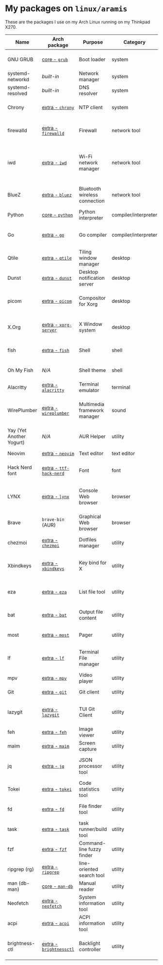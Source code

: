 # My packages on `linux/aramis`

These are the packages I use on my Arch Linux running on my Thinkpad X270.

Name|Arch package|Purpose|Category|Documentation|Description
|---|---|---|---|---|---|
GNU GRUB|[core - `grub`](https://archlinux.org/packages/core/x86_64/grub)|Boot loader|system|[wiki.archlinux.org](https://wiki.archlinux.org/title/GRUB)|Official boot loader from the GNU Project
systemd-networkd|_built-in_|Network manager|system|[wiki.archlinux.org](https://wiki.archlinux.org/title/Systemd-networkd)|Network manager built in systemd
systemd-resolved|_built-in_|DNS resolver|system|[wiki.archlinux.org](https://wiki.archlinux.org/title/Systemd-resolved)|DNS resolver built in systemd
Chrony|[extra - `chrony`](https://archlinux.org/packages/extra/x86_64/chrony/)|NTP client|system|[wiki.archlinux.org](https://wiki.archlinux.org/title/Chrony)|Recommended NTP client for laptops
firewalld|[extra - `firewalld`](https://archlinux.org/packages/extra/any/firewalld/)|Firewall|network tool|[wiki.archlinux.org](https://wiki.archlinux.org/title/firewalld)|User-friendly tool to easily manage iptables and nftables
iwd|[extra - `iwd`](https://archlinux.org/packages/extra/x86_64/iwd/)|Wi-Fi network manager|network tool|[wiki.archlinux.org](https://wiki.archlinux.org/title/iwd)|Cross-platform supplicant with support for WPA, WPA2 and WPA3 developed by Intel
BlueZ|[extra - `bluez`](https://archlinux.org/packages/extra/x86_64/bluez/)|Bluetooth wireless connection|network tool|[wiki.archlinux.org](https://wiki.archlinux.org/title/Bluetooth)|Support for the core Bluetooth layers and protocols
Python|[core - `python`](https://archlinux.org/packages/core/x86_64/python/)|Python interpreter|compiler/interpreter|[wiki.archlinux.org](https://wiki.archlinux.org/title/Python)|CPython interpreter
Go|[extra - `go`](https://archlinux.org/packages/extra/x86_64/go/)|Go compiler|compiler/interpreter|[wiki.archlinux.org](https://wiki.archlinux.org/title/Go)|Core compiler for the Go programming language
Qtile|[extra - `qtile`](https://archlinux.org/packages/extra/x86_64/qtile/)|Tiling window manager|desktop|[docs.qtile.org](http://docs.qtile.org/en/stable/)|Dynamic tiling window manager written in Python
Dunst|[extra - `dunst`](https://archlinux.org/packages/extra/x86_64/dunst/)|Desktop notification server|desktop|[wiki.archlinux.org](https://wiki.archlinux.org/title/Dunst)|Lightweight notification daemon
picom|[extra - `picom`](https://archlinux.org/packages/extra/x86_64/picom/)|Compositor for Xorg|desktop|[wiki.archlinux.org](https://wiki.archlinux.org/title/Picom)|Enable some feature like window opacity, fading and blurring
X.Org|[extra - `xorg-server`](https://archlinux.org/packages/extra/x86_64/xorg-server/)|X Window system|desktop|[wiki.archlinux.org](https://wiki.archlinux.org/title/Xorg)|Open source implementation of the X Window System
fish|[extra - `fish`](https://archlinux.org/packages/extra/x86_64/fish/)|Shell|shell|[wiki.archlinux.org](https://wiki.archlinux.org/title/fish)|Shell intended to be interactive and user-friendly
Oh My Fish|_N/A_|Shell theme|shell|[github.com](https://github.com/oh-my-fish/oh-my-fish)|Themes and plugins framework for fish
Alacritty|[extra - `alacritty`](https://archlinux.org/packages/extra/x86_64/alacritty/)|Terminal emulator|terminal|[wiki.archlinux.org](https://wiki.archlinux.org/title/Alacritty)|Blazing fast terminal emulator
WirePlumber|[extra - `wireplumber`](https://archlinux.org/packages/extra/x86_64/wireplumber/)|Multimedia framework manager|sound|[wiki.archlinux.org](https://wiki.archlinux.org/title/WirePlumber)|Manager for pipewire, which is a low-level multimedia framework
Yay (Yet Another Yogurt)|_N/A_|AUR Helper|utility|[github.com](https://github.com/Jguer/yay)|AUR helper and wrapper for pacman
Neovim|[extra - `neovim`](https://archlinux.org/packages/extra/x86_64/neovim/)|Text editor|text editor|[neovim.io](https://neovim.io/doc/)|Reforged version of vim
Hack Nerd font|[extra - `ttf-hack-nerd`](https://archlinux.org/packages/extra/any/ttf-hack-nerd/)|Font|font|[github.com](https://github.com/ryanoasis/nerd-fonts)|Cool font for the terminal and coding
LYNX|[extra - `lynx`](https://archlinux.org/packages/extra/x86_64/lynx/)|Console Web browser|browser|[wiki.archlinux.org](https://wiki.archlinux.org/title/List_of_applications#Web_browsers)|Console graphical and text based Web browser, which supports Gopher too
Brave|`brave-bin` (AUR)|Graphical Web browser|browser|[brave.com](https://brave.com/linux/#arch)|Privacy-focused browser based on Chromium
chezmoi|[extra - `chezmoi`](https://archlinux.org/packages/extra/x86_64/chezmoi/)|Dotfiles manager|utility|[chezmoi.io](https://www.chezmoi.io/)|Configuration that adds extra features to Neovim
Xbindkeys|[extra - `xbindkeys`](https://archlinux.org/packages/extra/x86_64/xbindkeys/)|Key bind for X|utility|[wiki.archlinux.org](https://wiki.archlinux.org/title/Xbindkeys)|Bind your keyboard and mouse key to a shell command
eza|[extra - `eza`](https://archlinux.org/packages/extra/x86_64/eza/)|List file tool|utility|[github.com](https://github.com/eza-community/eza)|like `ls` command, but more colorful (previously known as `exa`)
bat|[extra - `bat`](https://archlinux.org/packages/extra/x86_64/bat/)|Output file content|utility|[github.com](https://github.com/sharkdp/bat)|like `cat` command, but offers a better visualization
most|[extra - `most`](https://archlinux.org/packages/extra/x86_64/most/)|Pager|utility|[linux.die.net](https://linux.die.net/man/1/most)|like `less` and `more` commands, but better
lf|[extra - `lf`](https://archlinux.org/packages/extra/x86_64/lf/)|Terminal File manager|utility|[pkg.go.dev](https://pkg.go.dev/github.com/gokcehan/lf)|TUI file manager inspired by rancher written in Golang
mpv|[extra - `mpv`](https://archlinux.org/packages/extra/x86_64/mpv/)|Video player|utility|[wiki.archlinux.org](https://wiki.archlinux.org/title/Mpv)|Hackable Video player
Git|[extra - `git`](https://archlinux.org/packages/extra/x86_64/git/)|Git client|utility|[wiki.archlinux.org](https://wiki.archlinux.org/title/Git)|Client for the most famous SCM
lazygit|[extra - `lazygit`](https://archlinux.org/packages/extra/x86_64/lazygit/)|TUI Git Client|utility|[github.com](https://github.com/jesseduffield/lazygit)|A simple terminal UI for git commands written in Go
feh|[extra - `feh`](https://archlinux.org/packages/extra/x86_64/feh/)|Image viewer|utility|[wiki.archlinux.org](https://wiki.archlinux.org/title/feh)|Very lightweight image viewer
maim|[extra - `maim`](https://archlinux.org/packages/extra/x86_64/maim/)|Screen capture|utility|[github.com](https://github.com/naelstrof/maim)|Lightweight tool to take screenshot
jq|[extra - `jq`](https://archlinux.org/packages/extra/x86_64/jq/)|JSON processor tool|utility|[stedolan.github.io](https://stedolan.github.io/jq/)|The most advanced JSON parser and processor
Tokei|[extra - `tokei`](https://archlinux.org/packages/extra/x86_64/tokei/)|Code statistics tool|utility|[github.com](https://github.com/XAMPPRocky/tokei)|Good little tool to get code stats
fd|[extra - `fd`](https://archlinux.org/packages/extra/x86_64/fd/)|File finder tool|utility|[github.com](https://github.com/sharkdp/fd)|like `find` command, but way better
task|[extra - `task`](https://archlinux.org/packages/extra/x86_64/task/)|task runner/build tool |utility|[github.com](https://github.com/go-task/task)|like GNU Make command, but easier to use
fzf|[extra - `fzf`](https://archlinux.org/packages/extra/x86_64/fzf/)|Command-line fuzzy finder|utility|[github.com](https://github.com/junegunn/fzf)|Blazingly fast and fully-featured tool to find stuff
ripgrep (rg)|[extra - `ripgrep`](https://archlinux.org/packages/extra/x86_64/ripgrep/)|line-oriented search tool|utility|[github.com](https://github.com/BurntSushi/ripgrep)|like `grep` command, but way better
man (db-man)|[core - `man-db`](https://archlinux.org/packages/core/x86_64/man-db/)|Manual reader|utility|[wiki.archlinux.org](https://wiki.archlinux.org/title/man_page)|Implementation of man on Arch Linux
Neofetch|[extra - `neofetch`](https://archlinux.org/packages/extra/any/neofetch/)|System information tool|utility|[github.com](https://github.com/dylanaraps/neofetch)|Print system info with style
acpi|[extra - `acpi`](https://archlinux.org/packages/extra/x86_64/acpi/)|ACPI information tool|utility|[wiki.archlinux.org](https://wiki.archlinux.org/title/ACPI_modules)|Get ACPI information (e.g. battery level)
brightness-ctl|[extra - `brightnessctl`](https://archlinux.org/packages/extra/x86_64/brightnessctl/)|Backlight controller|utility|[wiki.archlinux.org](https://wiki.archlinux.org/title/Backlight)|Easy way to set the monitor brightness at user level
